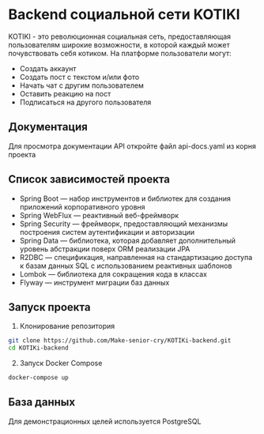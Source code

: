 # Backend социальной сети KOTIKI

KOTIKI - это революционная социальная сеть, предоставляющая пользователям широкие возможности, в которой каждый может почувствовать себя котиком. На платформе пользователи могут:
- Создать аккаунт
- Создать пост с текстом и/или фото
- Начать чат с другим пользователем
- Оставить реакцию на пост
- Подписаться на другого пользователя

## Документация

Для просмотра документации API откройте файл api-docs.yaml из корня проекта

## Список зависимостей проекта

- Spring Boot — набор инструментов и библиотек для создания приложений корпоративного уровня
- Spring WebFlux — реактивный веб-фреймворк
- Spring Security — фреймворк, предоставляющий механизмы построения систем аутентификации и авторизации
- Spring Data — библиотека, которая добавляет дополнительный уровень абстракции поверх ORM реализации JPA
- R2DBC — спецификация, направленная на стандартизацию доступа к базам данных SQL с использованием реактивных шаблонов
- Lombok — библиотека для сокращения кода в классах
- Flyway — инструмент миграции баз данных

## Запуск проекта

1. Клонирование репозитория
```bash
git clone https://github.com/Make-senior-cry/KOTIKi-backend.git
cd KOTIKi-backend
```

2. Запуск Docker Compose
```bash
docker-compose up
```

## База данных

Для демонстрационных целей используется PostgreSQL
